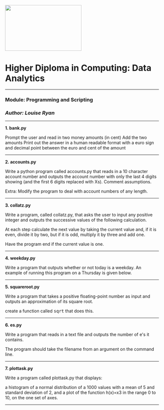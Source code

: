 
<img src="https://mjconroy.com/wp-content/uploads/2023/04/ATU-Logo.png" width="250" height="150">



# **Higher Diploma in Computing: Data Analytics**
***

### **Module: Programming and Scripting**
### *Author: Louise Ryan*
***


**1. bank.py**

Prompt the user and read in two money amounts (in cent)
Add the two amounts
Print out the answer in a human readable format with a euro sign and decimal point between the euro and cent of the amount 
***
**2. accounts.py**

Write a python program called accounts.py that reads in a 10 character account number and outputs the account number with only the last 4 digits showing (and the first 6 digits replaced with Xs).  Comment assumptions.

Extra:
Modify the program to deal with account numbers of any length.
***
**3. collatz.py**

Write a program, called collatz.py, that asks the user to input any positive integer and outputs the successive values of the following calculation.

At each step calculate the next value by taking the current value and, if it is even, divide it by two, but if it is odd, multiply it by three and add one.

Have the program end if the current value is one.
***

**4. weekday.py**

Write a program that outputs whether or not today is a weekday. 
An example of running this program on a Thursday is given below.

***
**5. squareroot.py**


Write a program that takes a positive floating-point number as input and outputs an approximation of its square root.

create a function called <tt>sqrt</tt> that does this.

***
**6. es.py**

Write a program that reads in a text file and outputs the number of e's it contains. 

The program should take the filename from an argument on the command line. 
***
**7. plottask.py**


Write a program called plottask.py that displays:

a histogram of a normal distribution of a 1000 values with a mean of 5 and standard deviation of 2, 
and a plot of the function  h(x)=x3 in the range 0 to 10, 
on the one set of axes. 
***